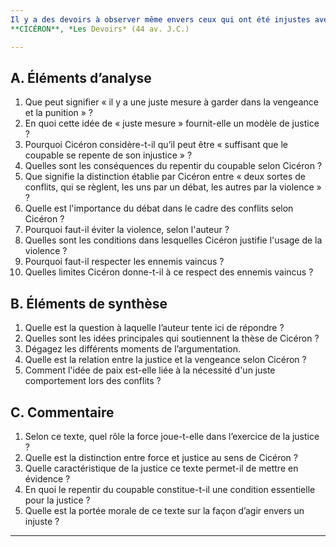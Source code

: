 ```yaml
---
Il y a des devoirs à observer même envers ceux qui ont été injustes avec nous, car il y a une juste mesure à garder dans la vengeance et la punition ; et peutêtre est-il alors suffisant que le coupable se repente de son injustice, de telle façon que lui-même n’entreprenne plus rien de tel par la suite, et que les autres soient plus lents à commettre l’injustice. Dans la république, les droits qui ont cours en temps de guerre doivent être scrupuleusement respectés. Il y a deux sortes de conflits, qui se règlent, les uns par un débat, les autres par la violence. Et puisque le premier est propre à l’homme et que l’autre lui est commun avec les bêtes, il ne faut recourir au second que s’il est impossible d’employer le premier. C’est pourquoi, en vérité, les guerres doivent être entreprises pour le seul motif suivant : afin de vivre en paix sans injustice. Et une fois la victoire acquise, il faut respecter la vie des ennemis qui n’ont montré ni cruauté ni férocité dans la guerre.  
**CICÉRON**, *Les Devoirs* (44 av. J.C.)  

---
```


## A. Éléments d’analyse

1. Que peut signifier « il y a une juste mesure à garder dans la vengeance et la punition » ?
2. En quoi cette idée de « juste mesure » fournit-elle un modèle de justice ?
3. Pourquoi Cicéron considère-t-il qu’il peut être « suffisant que le coupable se repente de son injustice » ?
4. Quelles sont les conséquences du repentir du coupable selon Cicéron ?
5. Que signifie la distinction établie par Cicéron entre « deux sortes de conflits, qui se règlent, les uns par un débat, les autres par la violence » ?
6. Quelle est l'importance du débat dans le cadre des conflits selon Cicéron ?
7. Pourquoi faut-il éviter la violence, selon l'auteur ?
8. Quelles sont les conditions dans lesquelles Cicéron justifie l'usage de la violence ?
9. Pourquoi faut-il respecter les ennemis vaincus ?
10. Quelles limites Cicéron donne-t-il à ce respect des ennemis vaincus ?

## B. Éléments de synthèse

1. Quelle est la question à laquelle l’auteur tente ici de répondre ?
2. Quelles sont les idées principales qui soutiennent la thèse de Cicéron ?
3. Dégagez les différents moments de l’argumentation.
4. Quelle est la relation entre la justice et la vengeance selon Cicéron ?
5. Comment l'idée de paix est-elle liée à la nécessité d'un juste comportement lors des conflits ?

## C. Commentaire

1. Selon ce texte, quel rôle la force joue-t-elle dans l’exercice de la justice ?
2. Quelle est la distinction entre force et justice au sens de Cicéron ?
3. Quelle caractéristique de la justice ce texte permet-il de mettre en évidence ?
4. En quoi le repentir du coupable constitue-t-il une condition essentielle pour la justice ?
5. Quelle est la portée morale de ce texte sur la façon d’agir envers un injuste ?

---